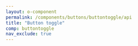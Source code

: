 ```yaml
---
layout: o-component
permalink: /components/buttons/buttontoggle/api
title: "Button toggle"
comp: buttontoggle
nav_exclude: true
---
```


